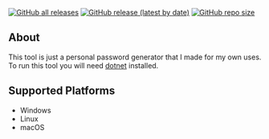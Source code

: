 [![GitHub all releases](https://img.shields.io:/github/downloads/Anequit/PasswordGenerator/total)](https://github.com/Anequit/PasswordGenerator/releases)
[![GitHub release (latest by date)](https://img.shields.io:/github/v/release/Anequit/PasswordGenerator)](https://github.com/Anequit/PasswordGenerator/releases)
[![GitHub repo size](https://img.shields.io:/github/repo-size/Anequit/PasswordGenerator)](https://github.com/Anequit/PasswordGenerator/releases)

## About
This tool is just a personal password generator that I made for my own uses. To run this tool you will need [dotnet](https://dotnet.microsoft.com/en-us/download) installed.

## Supported Platforms
 * Windows 
 * Linux
 * macOS
